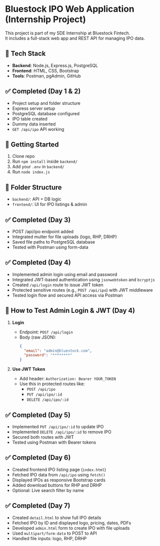 # Bluestock IPO Web Application (Internship Project)

This project is part of my SDE Internship at Bluestock Fintech.  
It includes a full-stack web app and REST API for managing IPO data.

## 🔧 Tech Stack
- **Backend**: Node.js, Express.js, PostgreSQL
- **Frontend**: HTML, CSS, Bootstrap
- **Tools**: Postman, pgAdmin, GitHub

## ✅ Completed (Day 1 & 2)
- Project setup and folder structure
- Express server setup
- PostgreSQL database configured
- IPO table created
- Dummy data inserted
- `GET /api/ipo` API working

## 🚀 Getting Started
1. Clone repo
2. Run `npm install` inside `backend/`
3. Add your `.env` in `backend/`
4. Run `node index.js`

## 📁 Folder Structure
- `backend/`: API + DB logic
- `frontend/`: UI for IPO listings & admin

## ✅ Completed (Day 3)
- POST /api/ipo endpoint added
- Integrated multer for file uploads (logo, RHP, DRHP)
- Saved file paths to PostgreSQL database
- Tested with Postman using form-data

## ✅ Completed (Day 4)
- Implemented admin login using email and password
- Integrated JWT-based authentication using `jsonwebtoken` and `bcryptjs`
- Created `/api/login` route to issue JWT token
- Protected sensitive routes (e.g., `POST /api/ipo`) with JWT middleware
- Tested login flow and secured API access via Postman

## 🔐 How to Test Admin Login & JWT (Day 4)

1. **Login**
   - Endpoint: `POST /api/login`
   - Body (raw JSON):
     ```json
     {
       "email": "admin@bluestock.com",
       "password": "********"
     }
     ```

2. **Use JWT Token**
   - Add header: `Authorization: Bearer YOUR_TOKEN`
   - Use this in protected routes like:
     - `POST /api/ipo`
     - `PUT /api/ipo/:id`
     - `DELETE /api/ipo/:id`

## ✅ Completed (Day 5)
- Implemented `PUT /api/ipo/:id` to update IPO
- Implemented `DELETE /api/ipo/:id` to remove IPO
- Secured both routes with JWT
- Tested using Postman with Bearer tokens

## ✅ Completed (Day 6)
- Created frontend IPO listing page (`index.html`)
- Fetched IPO data from `/api/ipo` using `fetch()`
- Displayed IPOs as responsive Bootstrap cards
- Added download buttons for RHP and DRHP
- Optional: Live search filter by name

## ✅ Completed (Day 7)
- Created `detail.html` to show full IPO details
- Fetched IPO by ID and displayed logo, pricing, dates, PDFs
- Developed `admin.html` form to create IPO with file uploads
- Used `multipart/form-data` to POST to API
- Handled file inputs: logo, RHP, DRHP
